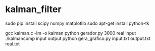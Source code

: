 # kalman_filter

sudo pip install scipy numpy matplotlib
sudo apt-get install python-tk

gcc kalman.c -lm -o kalman
python gerador.py 3000 real input
./kalmancomp input output
python gera_grafico.py input.txt output.txt real.txt 
